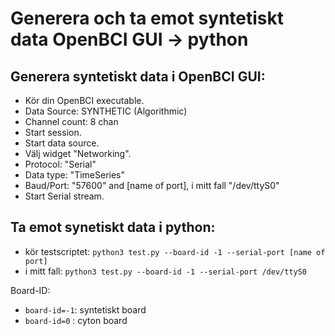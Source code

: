 # Generera och ta emot syntetiskt data OpenBCI GUI -> python

## Generera syntetiskt data i OpenBCI GUI:

 - Kör din OpenBCI executable.
 - Data Source: SYNTHETIC (Algorithmic)
 - Channel count: 8 chan
 - Start session.
 - Start data source.
 - Välj widget "Networking".
 - Protocol: "Serial"
 - Data type: "TimeSeries"
 - Baud/Port: "57600" and \[name of port\], i mitt fall "/dev/ttyS0"
 - Start Serial stream.
	
## Ta emot synetiskt data i python:

 - kör testscriptet: `python3 test.py --board-id -1 --serial-port [name of port]`
 - i mitt fall: `python3 test.py --board-id -1 --serial-port /dev/ttyS0`
 
Board-ID:
 - `board-id=-1`: syntetiskt board
 - `board-id=0` : cyton board
